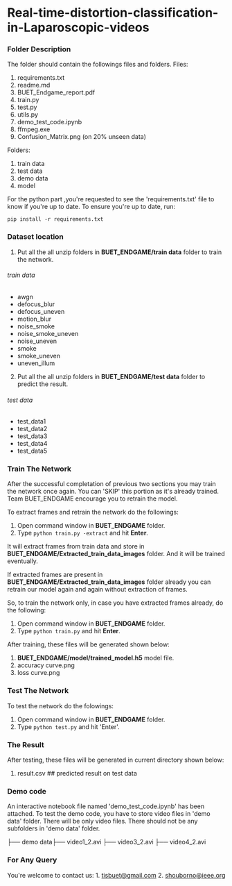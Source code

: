 # Real-time-distortion-classification-in-Laparoscopic-videos
### Folder Description

The folder should contain the followings files and folders.
Files:
1. requirements.txt
2. readme.md
3. BUET_Endgame_report.pdf
4. train.py
5. test.py
6. utils.py
7. demo_test_code.ipynb
8. ffmpeg.exe
9. Confusion_Matrix.png (on 20% unseen data)

Folders:
1. train data
2. test data
3. demo data
4. model
					
For the python part ,you're requested to see the 'requirements.txt' file to know if you're up to date. To ensure you're up to date, run:

`pip install -r requirements.txt`
	

	
### Dataset location

1. Put all the all unzip folders in **BUET_ENDGAME/train data** folder to train the network.

###### train data 
- awgn
- defocus_blur
- defocus_uneven
- motion_blur
- noise_smoke
- noise_smoke_uneven
- noise_uneven
- smoke
- smoke_uneven
- uneven_illum

2. Put all the all unzip folders in **BUET_ENDGAME/test data** folder to predict the result.

###### test data 
- test_data1
- test_data2
- test_data3
- test_data4
- test_data5
 



### Train The Network

After the successful completation of previous two sections you may train the network once again. You can 'SKIP' this portion as it's already trained.
Team BUET_ENDGAME encourage you to retrain the model.

To extract frames and retrain the network do the followings:
1. Open command window in **BUET_ENDGAME** folder.
2. Type `python train.py -extract` and hit **Enter**.

It will extract frames from train data and store in **BUET_ENDGAME/Extracted_train_data_images** folder. And it will be trained eventually.

If extracted frames are present in **BUET_ENDGAME/Extracted_train_data_images** folder already you can retrain our model again and again without extraction of frames.

So, to train the network only, in case you have extracted frames already, do the following:
1. Open command window in **BUET_ENDGAME** folder.
2. Type `python train.py` and hit **Enter**.


After training, these files will be generated shown below:
1. **BUET_ENDGAME/model/trained_model.h5** model file.
2. accuracy curve.png 
3. loss curve.png 





### Test The Network 
 
To test the network do the folowings:
1. Open command window in **BUET_ENDGAME** folder.
2. Type `python test.py` and hit 'Enter'.





### The Result 

After testing, these files will be generated in current directory shown below:

1. result.csv     ## predicted result on test data
	

		
### Demo code

An interactive notebook file named 'demo_test_code.ipynb' has been attached. To test the demo code, you have to store video files in 'demo data' folder. There will be only video files. There should not be any subfolders in 'demo data' folder.

├── demo data├── video1_2.avi
 	     ├── video3_2.avi
	     ├── video4_2.avi
 


### For Any Query
You're welcome to contact us:
	1. tisbuet@gmail.com
	2. shouborno@ieee.org

